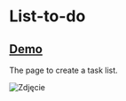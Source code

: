 # List-to-do

## [Demo](https://adrianbogdan796.github.io/List-to-do/)

The page to create a task list.

![Zdjęcie](https://i.postimg.cc/9M3J7Tqv/Zrzut-ekranu-2023-04-12-163542.png)
